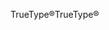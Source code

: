 <span data-ttu-id="e8ffe-101">TrueType®</span><span class="sxs-lookup"><span data-stu-id="e8ffe-101">TrueType®</span></span>